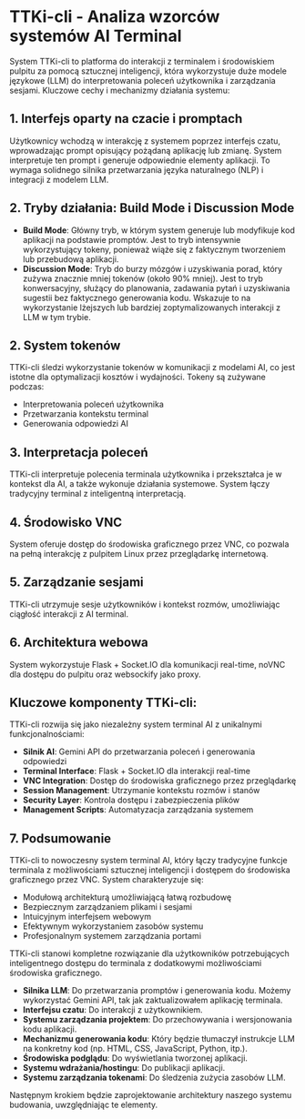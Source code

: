 # TTKi-cli - Analiza wzorców systemów AI Terminal

System TTKi-cli to platforma do interakcji z terminalem i środowiskiem pulpitu za pomocą sztucznej inteligencji, która wykorzystuje duże modele językowe (LLM) do interpretowania poleceń użytkownika i zarządzania sesjami. Kluczowe cechy i mechanizmy działania systemu:

## 1. Interfejs oparty na czacie i promptach

Użytkownicy wchodzą w interakcję z systemem poprzez interfejs czatu, wprowadzając prompt opisujący pożądaną aplikację lub zmianę. System interpretuje ten prompt i generuje odpowiednie elementy aplikacji. To wymaga solidnego silnika przetwarzania języka naturalnego (NLP) i integracji z modelem LLM.

## 2. Tryby działania: Build Mode i Discussion Mode

*   **Build Mode**: Główny tryb, w którym system generuje lub modyfikuje kod aplikacji na podstawie promptów. Jest to tryb intensywnie wykorzystujący tokeny, ponieważ wiąże się z faktycznym tworzeniem lub przebudową aplikacji.
*   **Discussion Mode**: Tryb do burzy mózgów i uzyskiwania porad, który zużywa znacznie mniej tokenów (około 90% mniej). Jest to tryb konwersacyjny, służący do planowania, zadawania pytań i uzyskiwania sugestii bez faktycznego generowania kodu. Wskazuje to na wykorzystanie lżejszych lub bardziej zoptymalizowanych interakcji z LLM w tym trybie.

## 2. System tokenów

TTKi-cli śledzi wykorzystanie tokenów w komunikacji z modelami AI, co jest istotne dla optymalizacji kosztów i wydajności. Tokeny są zużywane podczas:
- Interpretowania poleceń użytkownika
- Przetwarzania kontekstu terminal
- Generowania odpowiedzi AI

## 3. Interpretacja poleceń

TTKi-cli interpretuje polecenia terminala użytkownika i przekształca je w kontekst dla AI, a także wykonuje działania systemowe. System łączy tradycyjny terminal z inteligentną interpretacją.

## 4. Środowisko VNC

System oferuje dostęp do środowiska graficznego przez VNC, co pozwala na pełną interakcję z pulpitem Linux przez przeglądarkę internetową.

## 5. Zarządzanie sesjami  

TTKi-cli utrzymuje sesje użytkowników i kontekst rozmów, umożliwiając ciągłość interakcji z AI terminal.

## 6. Architektura webowa

System wykorzystuje Flask + Socket.IO dla komunikacji real-time, noVNC dla dostępu do pulpitu oraz websockify jako proxy.

## Kluczowe komponenty TTKi-cli:

TTKi-cli rozwija się jako niezależny system terminal AI z unikalnymi funkcjonalnościami:

* **Silnik AI**: Gemini API do przetwarzania poleceń i generowania odpowiedzi
* **Terminal Interface**: Flask + Socket.IO dla interakcji real-time  
* **VNC Integration**: Dostęp do środowiska graficznego przez przeglądarkę
* **Session Management**: Utrzymanie kontekstu rozmów i stanów
* **Security Layer**: Kontrola dostępu i zabezpieczenia plików
* **Management Scripts**: Automatyzacja zarządzania systemem

## 7. Podsumowanie

TTKi-cli to nowoczesny system terminal AI, który łączy tradycyjne funkcje terminala z możliwościami sztucznej inteligencji i dostępem do środowiska graficznego przez VNC. System charakteryzuje się:

* Modułową architekturą umożliwiającą łatwą rozbudowę
* Bezpiecznym zarządzaniem plikami i sesjami
* Intuicyjnym interfejsem webowym
* Efektywnym wykorzystaniem zasobów systemu
* Profesjonalnym systemem zarządzania portami

TTKi-cli stanowi kompletne rozwiązanie dla użytkowników potrzebujących inteligentnego dostępu do terminala z dodatkowymi możliwościami środowiska graficznego.

*   **Silnika LLM**: Do przetwarzania promptów i generowania kodu. Możemy wykorzystać Gemini API, tak jak zaktualizowałem aplikację terminala.
*   **Interfejsu czatu**: Do interakcji z użytkownikiem.
*   **Systemu zarządzania projektem**: Do przechowywania i wersjonowania kodu aplikacji.
*   **Mechanizmu generowania kodu**: Który będzie tłumaczył instrukcje LLM na konkretny kod (np. HTML, CSS, JavaScript, Python, itp.).
*   **Środowiska podglądu**: Do wyświetlania tworzonej aplikacji.
*   **Systemu wdrażania/hostingu**: Do publikacji aplikacji.
*   **Systemu zarządzania tokenami**: Do śledzenia zużycia zasobów LLM.

Następnym krokiem będzie zaprojektowanie architektury naszego systemu budowania, uwzględniając te elementy.

